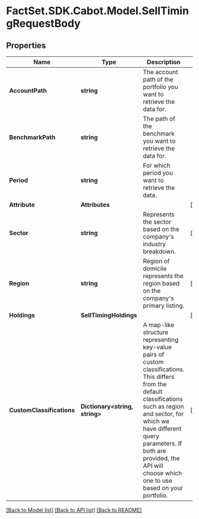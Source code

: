 # FactSet.SDK.Cabot.Model.SellTimingRequestBody

## Properties

Name | Type | Description | Notes
------------ | ------------- | ------------- | -------------
**AccountPath** | **string** | The account path of the portfolio you want to retrieve the data for. | 
**BenchmarkPath** | **string** | The path of the benchmark you want to retrieve the data for. | 
**Period** | **string** | For which period you want to retrieve the data. | 
**Attribute** | **Attributes** |  | [optional] 
**Sector** | **string** | Represents the sector based on the company&#39;s industry breakdown. | [optional] 
**Region** | **string** | Region of domicile represents the region based on the company&#39;s primary listing. | [optional] 
**Holdings** | **SellTimingHoldings** |  | [optional] 
**CustomClassifications** | **Dictionary&lt;string, string&gt;** | A map-like structure representing key-value pairs of custom classifications. This differs from the default classifications such as region and sector, for which we have different query parameters. If both are provided, the API will choose which one to use based on your portfolio. | [optional] 

[[Back to Model list]](../README.md#documentation-for-models) [[Back to API list]](../README.md#documentation-for-api-endpoints) [[Back to README]](../README.md)

